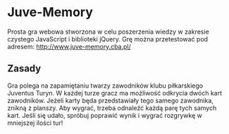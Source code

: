 # Juve-Memory

Prosta gra webowa stworzona w celu poszerzenia wiedzy w zakresie czystego JavaScript i biblioteki jQuery. 
Grę można przetestować pod adresem: http://www.juve-memory.cba.pl/

## Zasady

Gra polega na zapamiętaniu twarzy zawodników klubu piłkarskiego Juventus Turyn. W każdej turze gracz ma możliwość odkrycia dwóch kart zawodników.
Jeżeli karty będa przedstawiały tego samego zawodnika, znikną z planszy. Aby wygrać, trzeba odnaleźć każdą parę tych samych kart. Jeśli się udało, 
spróbuj poprawić wynik i wygrać rozgrywkę w mniejszej ilości tur!